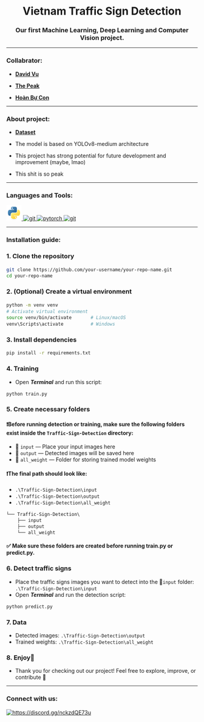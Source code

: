 <h1 align="center">Vietnam Traffic Sign Detection</h1>
<h3 align="center">Our first Machine Learning, Deep Learning and Computer Vision project.</h3>

<hr>

<!-- LƯU Ý: Nếu có &#x26; thì phải sửa thành & -->
<h3>Collabrator:</h3> 

- <a href="https://github.com/davidislearninghowtocode" target="_blank"><b>David Vu</b></a>
 
- <a href="https://github.com/AnDpTri" target="_blank"><b>The Peak</b></a>

- <a href="https://github.com/HoanBuCon" target="_blank"><b>Hoàn Bự Con</b></a>

<hr>

<h3>About project:</h3>  

- <a href="https://www.kaggle.com/datasets/maitam/vietnamese-traffic-signs" target="_blank"><b>Dataset</b></a>

- The model is based on YOLOv8-medium architecture

- This project has strong potential for future development and improvement (maybe, lmao)

- This shit is so peak

<hr>

<h3 align="left">Languages and Tools:</h3>
<p align="left">
  <a href="https://www.python.org" target="_blank" rel="noreferrer"> <img src="https://raw.githubusercontent.com/devicons/devicon/master/icons/python/python-original.svg" alt="python" width="40" height="40"/> </a>
  <a href="https://www.ultralytics.com/brand"> <img src="https://cdn.prod.website-files.com/680a070c3b99253410dd3dcf/680a070c3b99253410dd3e8d_UltralyticsYOLO_mark_blue.svg" alt="git" width="40" height="40"/> </a>
  <a href="https://pytorch.org/" target="_blank" rel="noreferrer"> <img src="https://www.vectorlogo.zone/logos/pytorch/pytorch-icon.svg" alt="pytorch" width="40" height="40"/> </a>
  <a href="https://git-scm.com/" target="_blank" rel="noreferrer"> <img src="https://www.vectorlogo.zone/logos/git-scm/git-scm-icon.svg" alt="git" width="40" height="40"/> </a>
</p>

<hr>

<h3>Installation guide:</h3>

### 1. Clone the repository

```bash
git clone https://github.com/your-username/your-repo-name.git
cd your-repo-name
```

### 2. (Optional) Create a virtual environment
```bash
python -m venv venv
# Activate virtual environment
source venv/bin/activate       # Linux/macOS
venv\Scripts\activate          # Windows
```

### 3. Install dependencies
```bash
pip install -r requirements.txt
```

### 4. Training
- Open ***Terminal*** and run this script:
```bash
python train.py
```

### 5. Create necessary folders
#### ❗Before running detection or training, make sure the following folders exist inside the `Traffic-Sign-Detection` directory:

- 📁 `input` — Place your input images here 
- 📁 `output` — Detected images will be saved here  
- 📁 `all_weight` — Folder for storing trained model weights  
#### ❗The final path should look like:
- ```.\Traffic-Sign-Detection\input```
- ```.\Traffic-Sign-Detection\output```
- ```.\Traffic-Sign-Detection\all_weight```

```text
└── Traffic-Sign-Detection\
    ├── input
    ├── output
    └── all_weight
```
#### ✅ Make sure these folders are created before running train.py or predict.py.

### 6. Detect traffic signs
- Place the traffic signs images you want to detect into the 📁`input` folder: ```.\Traffic-Sign-Detection\input```
- Open ***Terminal*** and run the detection script:
```bash
python predict.py
```

### 7. Data
- Detected images: ```.\Traffic-Sign-Detection\output```
- Trained weights: ```.\Traffic-Sign-Detection\all_weight```

### 8. Enjoy🎉
- Thank you for checking out our project! Feel free to explore, improve, or contribute 🚀

<hr>

<h3 align="left">Connect with us:</h3>
<p align="left">
<a href="https://discord.gg/https://discord.gg/nckzdQE73u" target="_blank"><img align="center" src="https://upload.wikimedia.org/wikipedia/fr/4/4f/Discord_Logo_sans_texte.svg" alt="https://discord.gg/nckzdQE73u" height="30" width="40" /></a>
</p>
